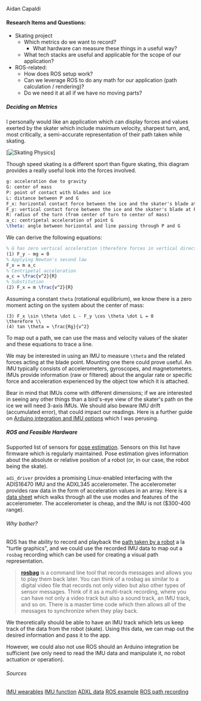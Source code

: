 Aidan Capaldi

#### Research Items and Questions: 
- Skating project
	- Which metrics do we want to record? 
		- What hardware can measure these things in a useful way? 
	- What tech stacks are useful and applicable for the scope of our application? 
- ROS-related: 
	- How does ROS setup work? 
	- Can we leverage ROS to do any math for our application (path calculation / rendering)?
	- Do we need it at all if we have no moving parts?

##### Deciding on Metrics
I personally would like an application which can display forces and values exerted by the skater which include maximum velocity, sharpest turn, and, most critically, a semi-accurate representation of their path taken while skating. 

[![Skating Physics](https://www.real-world-physics-problems.com/images/physics_ice_skating_1.png)]

Though speed skating is a different sport than figure skating, this diagram provides a really useful look into the forces involved. 
```latex 
g: acceleration due to gravity
G: center of mass
P: point of contact with blades and ice
L: distance between P and G
F_x: horizontal contact force between the ice and the skater's blade at P
F_y: vertical contact force between the ice and the skater's blade at P
R: radius of the turn (from center of turn to center of mass)
a_c: centripetal acceleration of point G
\theta: angle between horizontal and line passing through P and G
```
We can derive the following equations:
```latex
% G has zero vertical acceleration \therefore forces in vertical direction sum to zero. M is the mass of the system
(1) F_y - mg = 0
% Applying Newton's second law
F_x = m a_c
% Centripetal acceleration
a_c = \frac{v^2}{R}
% Substitution
(2) F_x = m \frac{v^2}{R}
```
Assuming a constant `theta` (rotational equilibrium), we know there is a zero moment acting on the system about the center of mass:
```
(3) F_x \sin \theta \dot L - F_y \cos \theta \dot L = 0
\therefore \\ 
(4) tan \theta = \frac{Rg}{v^2}
```

To map out a path, we can use the mass and velocity values of the skater and these equations to trace a line. 
 
We may be interested in using an IMU to measure `\theta` and the related forces acting at the blade point. Mounting one there could prove useful. An IMU typically consists of  accelerometers,  gyroscopes, and magnetometers. IMUs provide information (raw or filtered) about the angular rate or specific force and acceleration experienced by the object tow which it is attached. 

Bear in mind that IMUs come with different dimensions; if we are interested in seeing any other things than a bird's-eye view of the skater's path on the ice we will need 3-axis IMUs. We should also beware IMU drift (accumulated error), that could impact our readings.
Here is a further guide on [Arduino integration and IMU options](https://www.seeedstudio.com/blog/2020/01/17/what-is-imu-sensor-overview-with-arduino-usage-guide/) which I was perusing.

##### ROS and Feasible Hardware
Supported list of sensors for [pose estimation](http://wiki.ros.org/Sensors/Pose%20Estimation). Sensors on this list have firmware which is regularly maintained. Pose estimation gives information about the absolute or relative position of a robot (or, in our case, the robot being the skate).

`adi_driver` provides a promising Linux-enabled interfacing with the ADIS16470 IMU and the ADXL345 accelerometer. The accelerometer provides raw data in the form of acceleration values in an array. Here is a [data sheet](https://www.analog.com/media/en/technical-documentation/data-sheets/adxl345.pdf) which walks through all the use modes and features of the accelerometer. 
The accelerometer is cheap, and the IMU is not ($300-400 range). 

###### Why bother?
ROS has the ability to record and playback the [path taken by a robot](http://wiki.ros.org/ROS/Tutorials/Recording%20and%20playing%20back%20data) a la "turtle graphics", and we could use the recorded IMU data to map out a `rosbag` recording which can be used for creating a visual path representation. 

>**[rosbag](http://wiki.ros.org/rosbag)** is a command line tool that records messages and allows you to play them back later. You can think of a rosbag as similar to a digital video file that records not only video but also other types of sensor messages. Think of it as a multi-track recording, where you can have not only a video track but also a sound track, an IMU track, and so on. There is a master time code which then allows all of the messages to synchronize when they play back.

We theoretically should be able to have an IMU track which lets us keep track of the data from the robot (skate). Using this data, we can map out the desired information and pass it to the app. 

However, we could also not use ROS should an Arduino integration be sufficient (we only need to read the IMU data and manipulate it, no robot actuation or operation). 

###### Sources 
[IMU wearables](https://www.researchgate.net/figure/The-example-of-how-the-IMUs-attached-on-the-index-finger-measure-the-rotation-a-The_fig5_336864649)
[IMU function](https://en.wikipedia.org/wiki/Inertial_measurement_unit)
[ADXL data](https://www.analog.com/en/products/adxl345.html#product-reference)
[ROS example](https://www.toptal.com/robotics/introduction-to-robot-operating-system#:~:text=ROS%20provides%20functionality%20for%20hardware,and%20visualization%2C%20and%20much%20more.)
[ROS path recording](http://wiki.ros.org/ROS/Tutorials/Recording%20and%20playing%20back%20data)
